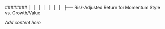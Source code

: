 ######## |   |   |   |   |   |   |   ├── Risk-Adjusted Return for Momentum Style vs. Growth/Value

*Add content here*